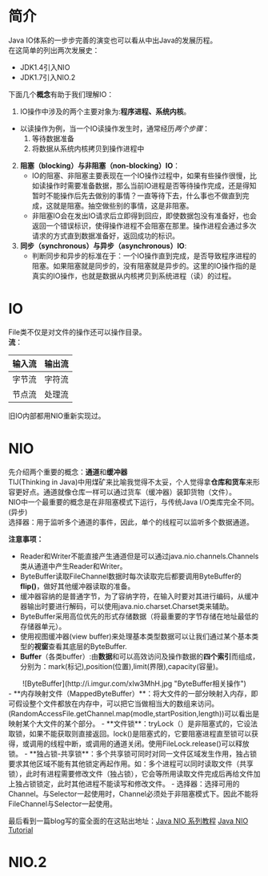 # 简介
Java IO体系的一步步完善的演变也可以看从中出Java的发展历程。<br>
在这简单的列出两次发展史：
- JDK1.4引入NIO
- JDK1.7引入NIO.2

下面几个**概念**有助于我们理解IO：<br>
1. IO操作中涉及的两个主要对象为:**程序进程、系统内核**。<br>
- 以读操作为例，当一个IO读操作发生时，通常经历*两个步骤*：<br>
	1. 等待数据准备
	2. 将数据从系统内核拷贝到操作进程中

2. **阻塞（blocking）与非阻塞（non-blocking）IO**：
	- IO的阻塞、非阻塞主要表现在一个IO操作过程中，如果有些操作很慢，比如读操作时需要准备数据，那么当前IO进程是否等待操作完成，还是得知暂时不能操作后先去做别的事情？一直等待下去，什么事也不做直到完成，这就是阻塞。抽空做些别的事情，这是非阻塞。
	- 非阻塞IO会在发出IO请求后立即得到回应，即使数据包没有准备好，也会返回一个错误标识，使得操作进程不会阻塞在那里。操作进程会通过多次请求的方式直到数据准备好，返回成功的标识。
3. **同步（synchronous）与异步（asynchronous）IO**:
	- 判断同步和异步的标准在于：一个IO操作直到完成，是否导致程序进程的阻塞。如果阻塞就是同步的，没有阻塞就是异步的。这里的IO操作指的是真实的IO操作，也就是数据从内核拷贝到系统进程（读）的过程。	 

# IO
File类不仅是对文件的操作还可以操作目录。<br>
**流**：

| 输入流 | 输出流  |
| -------| ------ |
| 字节流 | 字符流 |
| 节点流 | 处理流 |	装饰者模式

旧IO内部都用NIO重新实现过。

# NIO
先介绍两个重要的概念：**通道**和**缓冲器**<br>
TIJ(Thinking in Java)中用煤矿来比喻我觉得不太妥，个人觉得拿**仓库和货车**来形容更好点。通道就像仓库一样可以通过货车（缓冲器）装卸货物（文件）。<br>
NIO中一个最重要的概念是在非阻塞模式下运行，与传统Java I/O类库完全不同。(异步)<br>
选择器：用于监听多个通道的事件，因此，单个的线程可以监听多个数据通道。<br>

**注意事项：**
- Reader和Writer不能直接产生通道但是可以通过java.nio.channels.Channels类从通道中产生Reader和Writer。
- ByteBuffer读取FileChannel数据时每次读取完后都要调用ByteBuffer的**flip()**，做好其他缓冲器读取的准备。
- 缓冲器容纳的是普通字节，为了容纳字符，在输入时要对其进行编码，从缓冲器输出时要进行解码，可以使用java.nio.charset.Charset类来辅助。
- ByteBuffer采用高位优先的形式存储数据（将最重要的字节存储在地址最低的存储器单元）。
- 使用视图缓冲器(view buffer)来处理基本类型数据可以让我们通过某个基本类型的**视窗**查看其底层的ByteBuffer.
- **Buffer**（各类buffer）:由**数据**和可以高效访问及操作数据的**四个索引**而组成，分别为：mark(标记),position(位置),limit(界限),capacity(容量)。
<center>
![ByteBuffer](http://i.imgur.com/xIw3MhH.jpg "ByteBuffer相关操作")
</center>
- **内存映射文件（MappedByteBuffer）**：将大文件的一部分映射入内存，即可假设整个文件都放在内存中，可以把它当做相当大的数组来访问。(RandomAccessFile.getChannel.map(modle,startPosition,length))可以看出是映射某个大文件的某个部分。
- **文件锁**：tryLock（）是非阻塞式的，它设法取锁，如果不能获取则直接返回。lock()是阻塞式的，它要阻塞进程直至锁可以获得，或调用的线程中断，或调用的通道关闭。使用FileLock.release()可以释放锁。
- **独占锁-共享锁**：多个共享锁可同时对同一文件区域发生作用，独占锁要求其他区域不能有其他锁定再起作用。如：多个进程可以同时读取文件（共享锁），此时有进程需要修改文件（独占锁），它会等所用读取文件完成后再给文件加上独占锁锁定，此时其他进程不能读写和修改文件。
- 选择器：选择可用的Channel。与Selector一起使用时，Channel必须处于非阻塞模式下。因此不能将FileChannel与Selector一起使用。

最后看到一篇blog写的蛮全面的在这贴出地址：[Java NIO 系列教程](http://www.iteye.com/magazines/132-Java-NIO "Java NIO 系列教程")
[Java NIO Tutorial](http://tutorials.jenkov.com/java-nio/index.html)

# NIO.2
